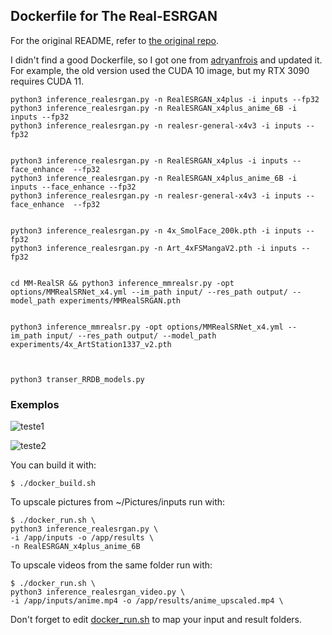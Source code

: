 ## Dockerfile for The Real-ESRGAN

For the original README, refer to [the original repo](https://github.com/xinntao/Real-ESRGAN/blob/master/README.md).

I didn't find a good Dockerfile, so I got one from [adryanfrois](https://github.com/adryanfrois/GFPGAN_docker) and updated it. For example, the old version used the CUDA 10 image, but my RTX 3090 requires CUDA 11.

````
python3 inference_realesrgan.py -n RealESRGAN_x4plus -i inputs --fp32
python3 inference_realesrgan.py -n RealESRGAN_x4plus_anime_6B -i inputs --fp32
python3 inference_realesrgan.py -n realesr-general-x4v3 -i inputs --fp32


python3 inference_realesrgan.py -n RealESRGAN_x4plus -i inputs --face_enhance  --fp32
python3 inference_realesrgan.py -n RealESRGAN_x4plus_anime_6B -i inputs --face_enhance --fp32
python3 inference_realesrgan.py -n realesr-general-x4v3 -i inputs --face_enhance  --fp32


python3 inference_realesrgan.py -n 4x_SmolFace_200k.pth -i inputs --fp32
python3 inference_realesrgan.py -n Art_4xFSMangaV2.pth -i inputs --fp32


cd MM-RealSR && python3 inference_mmrealsr.py -opt options/MMRealSRNet_x4.yml --im_path input/ --res_path output/ --model_path experiments/MMRealSRGAN.pth


python3 inference_mmrealsr.py -opt options/MMRealSRNet_x4.yml --im_path input/ --res_path output/ --model_path experiments/4x_ArtStation1337_v2.pth



python3 transer_RRDB_models.py
````

### Exemplos

![teste1](https://user-images.githubusercontent.com/19413241/223596149-57d5fc83-f88f-487a-b9ae-db0c326a3f5f.png)


![teste2](https://user-images.githubusercontent.com/19413241/223596160-ffbb89b2-e2f9-47c2-9f96-a09e7746e0d3.png)


You can build it with:

    $ ./docker_build.sh

To upscale pictures from ~/Pictures/inputs run with:

    $ ./docker_run.sh \
    python3 inference_realesrgan.py \
    -i /app/inputs -o /app/results \
    -n RealESRGAN_x4plus_anime_6B

To upscale videos from the same folder run with:

    $ ./docker_run.sh \
    python3 inference_realesrgan_video.py \
    -i /app/inputs/anime.mp4 -o /app/results/anime_upscaled.mp4 \

Don't forget to edit [docker_run.sh](docker_run.sh) to map your input and result folders.

